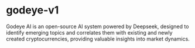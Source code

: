 # godeye-v1
Godeye AI is an open-source AI system powered by Deepseek, designed to identify emerging topics and correlates them with existing and newly created cryptocurrencies, providing valuable insights into market dynamics.
